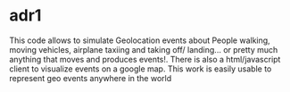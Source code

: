 # adr1
This code allows to simulate Geolocation events about People walking, moving vehicles, airplane taxiing and taking off/ landing... or pretty much anything that moves and produces events!. There is also a html/javascript client to visualize events on a google map. This work is easily usable to represent geo events anywhere in the world
